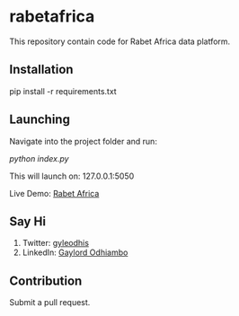 # rabetafrica
This repository contain code for Rabet Africa data platform.

## Installation
pip install -r requirements.txt

## Launching
Navigate into the project folder and run:

_python index.py_

This will launch on: 127.0.0.1:5050

Live Demo: [Rabet Africa](https://www.rabet.africa/)

## Say Hi
1. Twitter: [gyleodhis](https://twitter.com/gyleodhis)
2. LinkedIn: [Gaylord Odhiambo](https://ke.linkedin.com/in/gaylord-odhiambo-992990150)

## Contribution
Submit a pull request.
